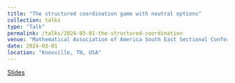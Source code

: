 ```yaml
---
title: "The structured coordination game with neutral options"
collection: talks
type: "Talk"
permalink: /talks/2024-03-01-the-structured-coordination
venue: "Mathematical Association of America South East Sectional Conference"
date: 2024-03-01
location: "Knoxville, TN, USA"
---
```


[Slides](http://jmcalis.github.io/files/McAlisterMAASE.pdf)
